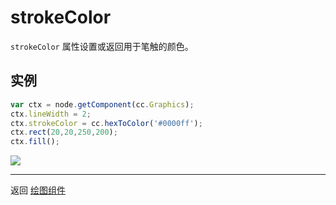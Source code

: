 # strokeColor

`strokeColor` 属性设置或返回用于笔触的颜色。


## 实例

```javascript
var ctx = node.getComponent(cc.Graphics);
ctx.lineWidth = 2;
ctx.strokeColor = cc.hexToColor('#0000ff');
ctx.rect(20,20,250,200);
ctx.fill();
```

<a href="graphics/strokeColor.png"><img src="graphics/strokeColor.png"></a>


<hr>

返回 [绘图组件](index.md)
